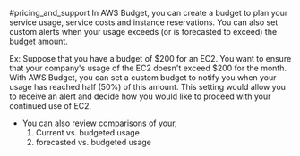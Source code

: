 #pricing_and_support 
In AWS Budget, you can create a budget to plan your service usage, service costs and instance reservations. 
You can also set custom alerts when your usage exceeds (or is forecasted to exceed) the budget amount. 

Ex: Suppose that you have a budget of $200 for an EC2. You want to ensure that your company's usage of the EC2 doesn't exceed $200 for the month.
With AWS Budget, you can set a custom budget to notify you when your usage has reached half (50%) of this amount.
This setting would allow you to receive an alert and decide how you would like to proceed with your continued use of EC2. 

- You can also review comparisons of your,
	1. Current vs. budgeted usage
	2. forecasted vs. budgeted usage
